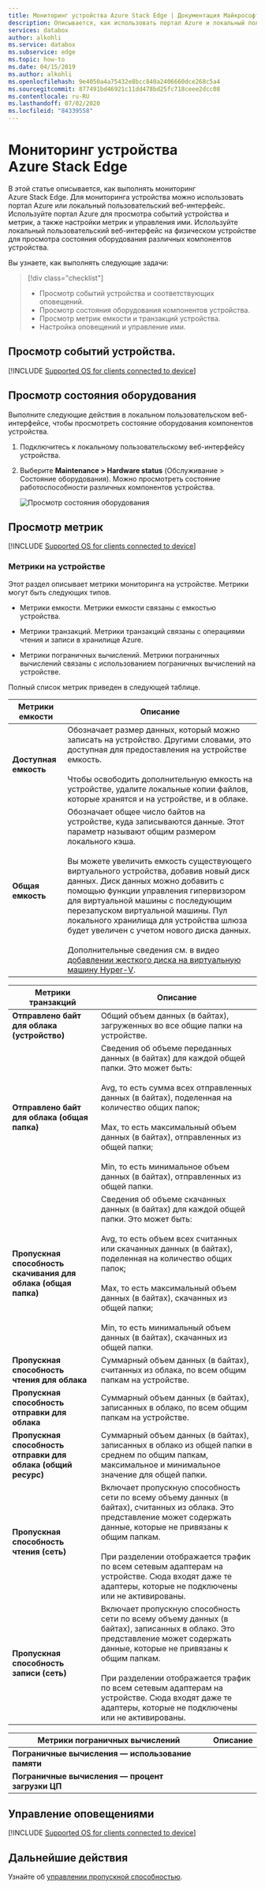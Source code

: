 ```yaml
---
title: Мониторинг устройства Azure Stack Edge | Документация Майкрософт
description: Описывается, как использовать портал Azure и локальный пользовательский веб-интерфейс для наблюдения за Azure Stack Edge.
services: databox
author: alkohli
ms.service: databox
ms.subservice: edge
ms.topic: how-to
ms.date: 04/15/2019
ms.author: alkohli
ms.openlocfilehash: 9e4050a4a75432e8bcc840a2406660dce268c5a4
ms.sourcegitcommit: 877491bd46921c11dd478bd25fc718ceee2dcc08
ms.contentlocale: ru-RU
ms.lasthandoff: 07/02/2020
ms.locfileid: "84339558"
---
```

# <a name="monitor-your-azure-stack-edge"></a>Мониторинг устройства Azure Stack Edge

В этой статье описывается, как выполнять мониторинг Azure Stack Edge. Для мониторинга устройства можно использовать портал Azure или локальный пользовательский веб-интерфейс. Используйте портал Azure для просмотра событий устройства и метрик, а также настройки метрик и управления ими. Используйте локальный пользовательский веб-интерфейс на физическом устройстве для просмотра состояния оборудования различных компонентов устройства.

Вы узнаете, как выполнять следующие задачи:

> [!div class="checklist"]
>
> * Просмотр событий устройства и соответствующих оповещений.
> * Просмотр состояния оборудования компонентов устройства.
> * Просмотр метрик емкости и транзакций устройства.
> * Настройка оповещений и управление ими.

## <a name="view-device-events"></a>Просмотр событий устройства.

[!INCLUDE [Supported OS for clients connected to device](../../includes/data-box-edge-gateway-view-device-events.md)]

## <a name="view-hardware-status"></a>Просмотр состояния оборудования

Выполните следующие действия в локальном пользовательском веб-интерфейсе, чтобы просмотреть состояние оборудования компонентов устройства.

1. Подключитесь к локальному пользовательскому веб-интерфейсу устройства.
2. Выберите **Maintenance > Hardware status** (Обслуживание > Состояние оборудования). Можно просмотреть состояние работоспособности различных компонентов устройства.

    ![Просмотр состояния оборудования](media/azure-stack-edge-monitor/view-hardware-status.png)

## <a name="view-metrics"></a>Просмотр метрик

[!INCLUDE [Supported OS for clients connected to device](../../includes/data-box-edge-gateway-view-metrics.md)]

### <a name="metrics-on-your-device"></a>Метрики на устройстве

Этот раздел описывает метрики мониторинга на устройстве. Метрики могут быть следующих типов.

* Метрики емкости. Метрики емкости связаны с емкостью устройства.

* Метрики транзакций. Метрики транзакций связаны с операциями чтения и записи в хранилище Azure.

* Метрики пограничных вычислений. Метрики пограничных вычислений связаны с использованием пограничных вычислений на устройстве.

Полный список метрик приведен в следующей таблице.

|Метрики емкости                     |Описание  |
|-------------------------------------|-------------|
|**Доступная емкость**               | Обозначает размер данных, который можно записать на устройство. Другими словами, это доступная для предоставления на устройстве емкость. <br></br>Чтобы освободить дополнительную емкость на устройстве, удалите локальные копии файлов, которые хранятся и на устройстве, и в облаке.        |
|**Общая емкость**                   | Обозначает общее число байтов на устройстве, куда записываются данные. Этот параметр называют общим размером локального кэша. <br></br> Вы можете увеличить емкость существующего виртуального устройства, добавив новый диск данных. Диск данных можно добавить с помощью функции управления гипервизором для виртуальной машины с последующим перезапуском виртуальной машины. Пул локального хранилища для устройства шлюза будет увеличен с учетом нового диска данных. <br></br>Дополнительные сведения см. в видео [добавлении жесткого диска на виртуальную машину Hyper-V](https://www.youtube.com/watch?v=EWdqUw9tTe4). |

|Метрики транзакций              | Описание         |
|-------------------------------------|---------|
|**Отправлено байт для облака (устройство)**    | Общий объем данных (в байтах), загруженных во все общие папки на устройстве.        |
|**Отправлено байт для облака (общая папка)**     | Сведения об объеме переданных данных (в байтах) для каждой общей папки. Это может быть: <br></br> Avg, то есть сумма всех отправленных данных (в байтах), поделенная на количество общих папок;  <br></br>Max, то есть максимальный объем данных (в байтах), отправленных из общей папки; <br></br>Min, то есть минимальное объем данных (в байтах), отправленных из общей папки.      |
|**Пропускная способность скачивания для облака (общая папка)**| Сведения об объеме скачанных данных (в байтах) для каждой общей папки. Это может быть: <br></br> Avg, то есть объем всех считанных или скачанных данных (в байтах), поделенная на количество общих папок; <br></br> Max, то есть максимальный объем данных (в байтах), скачанных из общей папки;<br></br> Min, то есть минимальный объем данных (в байтах), скачанных из общей папки.  |
|**Пропускная способность чтения для облака**            | Суммарный объем данных (в байтах), считанных из облака, по всем общим папкам на устройстве.     |
|**Пропускная способность отправки для облака**          | Суммарный объем данных (в байтах), записанных в облако, по всем общим папкам на устройстве.     |
|**Пропускная способность отправки для облака (общий ресурс)**  | Суммарный объем данных (в байтах), записанных в облако из общей папки в среднем по общим папкам, максимальное и минимальное значение для общей папки.      |
|**Пропускная способность чтения (сеть)**           | Включает пропускную способность сети по всему объему данных (в байтах), считанных из облака. Это представление может содержать данные, которые не привязаны к общим папкам. <br></br>При разделении отображается трафик по всем сетевым адаптерам на устройстве. Сюда входят даже те адаптеры, которые не подключены или не активированы.      |
|**Пропускная способность записи (сеть)**       | Включает пропускную способность сети по всему объему данных (в байтах), записанных в облако. Это представление может содержать данные, которые не привязаны к общим папкам. <br></br>При разделении отображается трафик по всем сетевым адаптерам на устройстве. Сюда входят даже те адаптеры, которые не подключены или не активированы.          |

| Метрики пограничных вычислений              | Описание         |
|-------------------------------------|---------|
|**Пограничные вычисления — использование памяти**      |           |
|**Пограничные вычисления — процент загрузки ЦП**    |         |

## <a name="manage-alerts"></a>Управление оповещениями

[!INCLUDE [Supported OS for clients connected to device](../../includes/data-box-edge-gateway-manage-alerts.md)]

## <a name="next-steps"></a>Дальнейшие действия

Узнайте об [управлении пропускной способностью](azure-stack-edge-manage-bandwidth-schedules.md).
